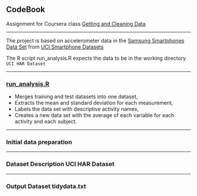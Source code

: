 
## CodeBook
Assignment for Coursera class [Getting and Cleaning Data](https://class.coursera.org/getdata-002)

---

The project is based on accelerometer data in the
[Samsung Smartphones Data Set](https://d396qusza40orc.cloudfront.net/getdata%2Fprojectfiles%2FUCI%20HAR%20Dataset.zip "Download Smartphone Data")
from [UCI Smartphone Datasets](http://archive.ics.uci.edu/ml/datasets/Human+Activity+Recognition+Using+Smartphones)

The R script run_analysis.R expects the data to be in the working directory
`UCI HAR Dataset`

---

### [run_analysis.R](https://www.github.com/annwitbrock/DataClean)
* Merges training and test datasets into one dataset,
* Extracts the mean and standard deviation for each measurement,
* Labels the data set with descriptive activity names,
* Creates a new data set with the average of each variable for each activity and each subject.

---

### Initial data preparation
 
 
---
 
### Dataset Description UCI HAR Dataset
 
---

### Output Dataset tidydata.txt
 